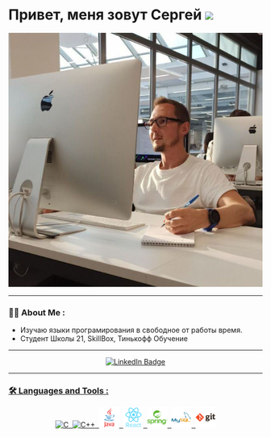 <h1>
  Привет, меня зовут Сергей
  <img src="https://media.giphy.com/media/hvRJCLFzcasrR4ia7z/giphy.gif" width="30px"/>
</h1>

  ![SergeyBorozdin](index.jpeg)
  
  ---
  
  ### :man_technologist: About Me :
  
  - Изучаю языки програмирования в свободное от работы время.
  - Студент Школы 21, SkillBox, Тинькофф Обучение

  ---

<div id="badges" align="center">
  <a href="your-linkedin-URL">
    <img src="https://img.shields.io/badge/LinkedIn-blue?style=for-the-badge&logo=linkedin&logoColor=white" alt="LinkedIn Badge"/>
</div>

   ---

### :hammer_and_wrench: Languages and Tools :

<div id="lang" align="center">
 <img src="https://img.icons8.com/metro/2x/c-lowercase.png" title="С" alt="С" width="40" height="40"/>&nbsp;
  <img src="https://img.icons8.com/color/2x/c-plus-plus-logo.png" title="С++" alt="С++" width="40" height="40"/>&nbsp;
  <img src="https://github.com/devicons/devicon/blob/master/icons/java/java-original-wordmark.svg" title="Java" alt="Java" width="40" height="40"/>&nbsp;
  <img src="https://github.com/devicons/devicon/blob/master/icons/react/react-original-wordmark.svg" title="React" alt="React" width="40" height="40"/>&nbsp;
  <img src="https://github.com/devicons/devicon/blob/master/icons/spring/spring-original-wordmark.svg" title="Spring" alt="Spring" width="40" height="40"/>&nbsp;
  <img src="https://github.com/devicons/devicon/blob/master/icons/mysql/mysql-original-wordmark.svg" title="MySQL"  alt="MySQL" width="40" height="40"/>&nbsp;
  <img src="https://github.com/devicons/devicon/blob/master/icons/git/git-original-wordmark.svg" title="Git" **alt="Git" width="40" height="40"/>
</div>


  
 <div id="counter" align="center">
 <img src="https://komarev.com/ghpvc/?username=SergeyBorozdin&style=flat-square&color=blue" alt=""/>
